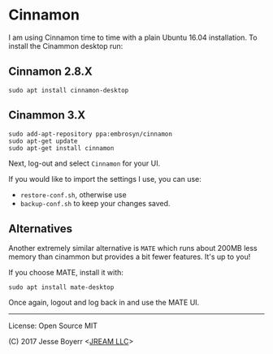 # Cinnamon

I am using Cinnamon time to time with a plain Ubuntu 16.04 installation.
To install the Cinammon desktop run:

## Cinnamon 2.8.X
```
sudo apt install cinnamon-desktop
```

## Cinammon 3.X
```
sudo add-apt-repository ppa:embrosyn/cinnamon
sudo apt-get update
sudo apt-get install cinnamon
```

Next, log-out and select `Cinnamon` for your UI.

If you would like to import the settings I use, you can use:
- `restore-conf.sh`, otherwise use
- `backup-conf.sh` to keep your changes saved.

## Alternatives

Another extremely similar alternative is `MATE` which runs about 200MB less
memory than cinammon but provides a bit fewer features. It's up to you!

If you choose MATE, install it with:
```
sudo apt install mate-desktop
```

Once again, logout and log back in and use the MATE UI.

---

License: Open Source MIT

(C) 2017 Jesse Boyerr <[JREAM LLC](https://jream.com)>


